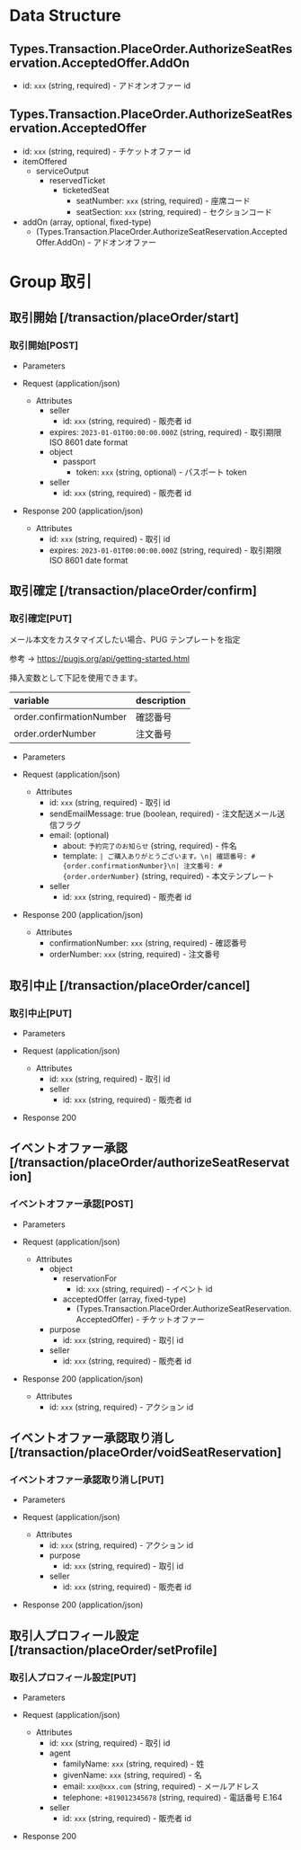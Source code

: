 # Data Structure

## Types.Transaction.PlaceOrder.AuthorizeSeatReservation.AcceptedOffer.AddOn

-   id: `xxx` (string, required) - アドオンオファー id

## Types.Transaction.PlaceOrder.AuthorizeSeatReservation.AcceptedOffer

-   id: `xxx` (string, required) - チケットオファー id
-   itemOffered
    -   serviceOutput
        -   reservedTicket
            -   ticketedSeat
                -   seatNumber: `xxx` (string, required) - 座席コード
                -   seatSection: `xxx` (string, required) - セクションコード
-   addOn (array, optional, fixed-type)
    -   (Types.Transaction.PlaceOrder.AuthorizeSeatReservation.AcceptedOffer.AddOn) - アドオンオファー

# Group 取引

## 取引開始 [/transaction/placeOrder/start]

### 取引開始[POST]

-   Parameters

-   Request (application/json)

    -   Attributes
        -   seller
            -   id: `xxx` (string, required) - 販売者 id
        -   expires: `2023-01-01T00:00:00.000Z` (string, required) - 取引期限 ISO 8601 date format
        -   object
            -   passport
                -   token: `xxx` (string, optional) - パスポート token
        -   seller
            -   id: `xxx` (string, required) - 販売者 id

-   Response 200 (application/json)

    -   Attributes
        -   id: `xxx` (string, required) - 取引 id
        -   expires: `2023-01-01T00:00:00.000Z` (string, required) - 取引期限 ISO 8601 date format

<!-- include(../../../response/400.md) -->

## 取引確定 [/transaction/placeOrder/confirm]

### 取引確定[PUT]

メール本文をカスタマイズしたい場合、PUG テンプレートを指定

参考 -> https://pugjs.org/api/getting-started.html

挿入変数として下記を使用できます。

| variable                 | description |
| :----------------------- | :---------- |
| order.confirmationNumber | 確認番号    |
| order.orderNumber        | 注文番号    |

-   Parameters

-   Request (application/json)

    -   Attributes
        -   id: `xxx` (string, required) - 取引 id
        -   sendEmailMessage: true (boolean, required) - 注文配送メール送信フラグ
        -   email: (optional)
            -   about: `予約完了のお知らせ` (string, required) - 件名
            -   template: `| ご購入ありがとうございます。\n| 確認番号: #{order.confirmationNumber}\n| 注文番号: #{order.orderNumber}` (string, required) - 本文テンプレート
        -   seller
            -   id: `xxx` (string, required) - 販売者 id

-   Response 200 (application/json)

    -   Attributes
        -   confirmationNumber: `xxx` (string, required) - 確認番号
        -   orderNumber: `xxx` (string, required) - 注文番号

<!-- include(../../../response/400.md) -->

## 取引中止 [/transaction/placeOrder/cancel]

### 取引中止[PUT]

-   Parameters

-   Request (application/json)

    -   Attributes
        -   id: `xxx` (string, required) - 取引 id
        -   seller
            -   id: `xxx` (string, required) - 販売者 id

-   Response 200

## イベントオファー承認 [/transaction/placeOrder/authorizeSeatReservation]

### イベントオファー承認[POST]

-   Parameters

-   Request (application/json)

    -   Attributes
        -   object
            -   reservationFor
                -   id: `xxx` (string, required) - イベント id
            -   acceptedOffer (array, fixed-type)
                -   (Types.Transaction.PlaceOrder.AuthorizeSeatReservation.AcceptedOffer) - チケットオファー
        -   purpose
            -   id: `xxx` (string, required) - 取引 id
        -   seller
            -   id: `xxx` (string, required) - 販売者 id

-   Response 200 (application/json)

    -   Attributes
        -   id: `xxx` (string, required) - アクション id

<!-- include(../../../response/400.md) -->

## イベントオファー承認取り消し [/transaction/placeOrder/voidSeatReservation]

### イベントオファー承認取り消し[PUT]

-   Parameters

-   Request (application/json)

    -   Attributes
        -   id: `xxx` (string, required) - アクション id
        -   purpose
            -   id: `xxx` (string, required) - 取引 id
        -   seller
            -   id: `xxx` (string, required) - 販売者 id

-   Response 200 (application/json)

<!-- include(../../../response/400.md) -->

## 取引人プロフィール設定 [/transaction/placeOrder/setProfile]

### 取引人プロフィール設定[PUT]

-   Parameters

-   Request (application/json)

    -   Attributes
        -   id: `xxx` (string, required) - 取引 id
        -   agent
            -   familyName: `xxx` (string, required) - 姓
            -   givenName: `xxx` (string, required) - 名
            -   email: `xxx@xxx.com` (string, required) - メールアドレス
            -   telephone: `+819012345678` (string, required) - 電話番号 E.164
        -   seller
            -   id: `xxx` (string, required) - 販売者 id

-   Response 200

<!-- include(../../../response/400.md) -->
